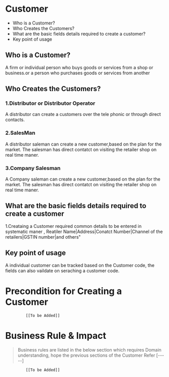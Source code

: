 # Customer 

* Who is a Customer?	
* Who Creates the Customers?	
* What are the basic fields details required to create a customer?
* Key point of usage		

## Who is a Customer?	
A firm or individual  person who buys goods or services from a shop or business.or a person who purchases goods or services from another


## Who Creates the Customers?	
### 1.Distributor or Distributor Operator
A distributor can create a customers over the tele phonic or through direct contacts.

### 2.SalesMan
A distributor saleman can create a new customer,based on the plan for the market. The salesman has direct contatct on visiting the retailer shop on real time maner.

### 3.Company Salesman
A Company saleman can create a new customer,based on the plan for the market. The salesman has direct contatct on visiting the retailer shop on real time maner.

## What are the basic fields details required to create a customer	
1.Creataing a Customer required common details to be entered in systematic maner , 
Reatiler Name|Address|Conatct Number|Channel of the retailers|GSTIN number|and others"

## Key point of usage	
A individual customer can be tracked based on the Customer code, the fields can also vaildate on seraching a customer code.



# Precondition for Creating a Customer  




             [[To be Added]]
 




# Business Rule & Impact 

> Business rules are listed in the below section which requires Domain understanding, hope the previous sections of the Customer  Refer [-----]


             [[To be Added]]
 


